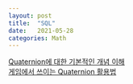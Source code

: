 ```yaml
---
layout: post
title:  "SQL"
date:   2021-05-28
categories: Math
---
```


[Quaternion에 대한 기본적인 개념 이해](https://eater.net/quaternions)          
[게임에서 쓰이는 Quaternion 활용법](https://github.com/NickCuso/Tutorials/blob/master/Quaternions.md#361-quaternioninverse)            